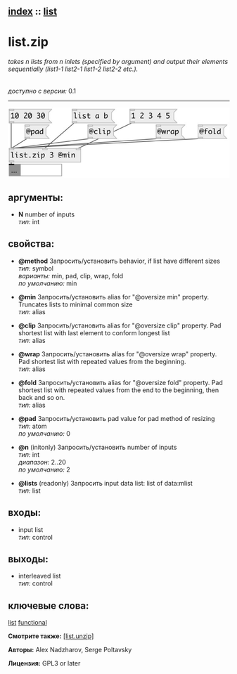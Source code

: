 [index](index.html) :: [list](category_list.html)
---

# list.zip

###### takes n lists from n inlets (specified by argument) and output their elements sequentially (list1-1 list2-1 list1-2 list2-2 etc.).

*доступно с версии:* 0.1

---




[![example](../examples/img/list.zip.jpg)](../examples/pd/list.zip.pd)



## аргументы:

* **N**
number of inputs<br>
_тип:_ int<br>





## свойства:

* **@method** 
Запросить/установить behavior, if list have different sizes<br>
_тип:_ symbol<br>
_варианты:_ min, pad, clip, wrap, fold<br>
_по умолчанию:_ min<br>

* **@min** 
Запросить/установить alias for &#34;@oversize min&#34; property. Truncates lists to minimal common size<br>
_тип:_ alias<br>

* **@clip** 
Запросить/установить alias for &#34;@oversize clip&#34; property. Pad shortest list with last element to
conform longest list<br>
_тип:_ alias<br>

* **@wrap** 
Запросить/установить alias for &#34;@oversize wrap&#34; property. Pad shortest list with repeated values
from the beginning.<br>
_тип:_ alias<br>

* **@fold** 
Запросить/установить alias for &#34;@oversize fold&#34; property. Pad shortest list with repeated values
from the end to the beginning, then back and so on.<br>
_тип:_ alias<br>

* **@pad** 
Запросить/установить pad value for pad method of resizing<br>
_тип:_ atom<br>
_по умолчанию:_ 0<br>

* **@n** (initonly)
Запросить/установить number of inputs<br>
_тип:_ int<br>
_диапазон:_ 2..20<br>
_по умолчанию:_ 2<br>

* **@lists** (readonly)
Запросить input data list: list of data:mlist<br>
_тип:_ list<br>



## входы:

* input list<br>
_тип:_ control



## выходы:

* interleaved list<br>
_тип:_ control



## ключевые слова:

[list](keywords/list.html)
[functional](keywords/functional.html)



**Смотрите также:**
[\[list.unzip\]](list.unzip.html)




**Авторы:** Alex Nadzharov, Serge Poltavsky




**Лицензия:** GPL3 or later





